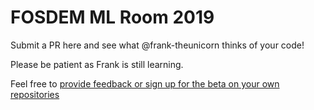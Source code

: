 # FOSDEM ML Room 2019


Submit a PR here and see what @frank-theunicorn thinks of your code!

Please be patient as Frank is still learning. 

Feel free to [provide feedback or sign up for the beta on your own repositories](http://bit.ly/2WzsSSe)
